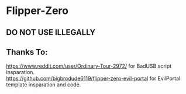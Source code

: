 # Flipper-Zero

## DO NOT USE ILLEGALLY

## Thanks To:
https://www.reddit.com/user/Ordinary-Tour-2972/ for BadUSB script insparation.  
https://github.com/bigbrodude6119/flipper-zero-evil-portal for EvilPortal template insparation and code.
